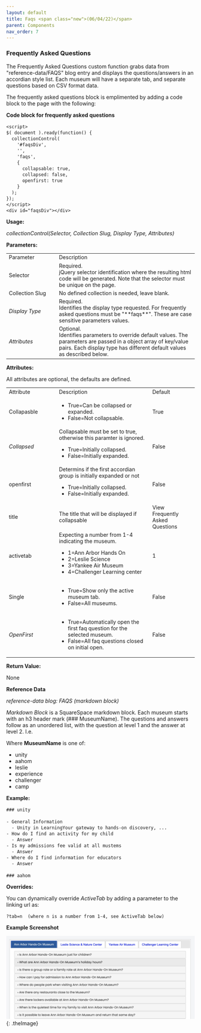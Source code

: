 ```yaml
---
layout: default
title: Faqs <span class="new">(06/04/22)</span>
parent: Components
nav_order: 7
---
```


### Frequently Asked Questions

The Frequently Asked Questions custom function grabs data from "reference-data/FAQS" blog entry and displays the questions/answers in an accordian style list.  Each museum will have a separate tab, and separate questions based on CSV format data.

The frequently asked questions block is emplimented by adding a code block to the page with the following:

**Code block for frequently asked questions**
```
<script>
$( document ).ready(function() {
  collectionControl(
    '#faqsDiv',
    '',
    'faqs',
    {
      collapsable: true,
      collapsed: false,
      openfirst: true
    }
  );
});
</script>
<div id="faqsDiv"></div>
```

**Usage:**

*collectionControl(Selector, Collection Slug, Display Type, Attributes)*

**Parameters:**

<table class="ws-table-all notranslate">
  <tbody>
    <tr class="tableTop">
     <td style="width:120px">Parameter</td>
     <td>Description</td>
    </tr>
    <tr>
      <td>Selector</td>
      <td>Required.<br>jQuery selector identification where the resulting html code will be generated.  Note that the selector must be unique on the page.</td>
    </tr>
    <tr>
      <td>Collection Slug</td>
      <td>No defined collection is needed, leave blank.</td>
    </tr>
    <tr>
      <td><em>Display Type</em></td>
      <td>Required.<br>Identifies the display type requested.  For frequently asked questions must be "**faqs**".  These are case sensitive parameters values. </td>
    </tr>
    <tr>
      <td><em>Attributes</em></td>
      <td>Optional.<br>Identifies parameters to override default values.  The parameters are passed in a object array of key/value pairs.  Each display type has different default values as described below. </td>
    </tr>
  </tbody>
</table>

**Attributes:**

All attributes are optional, the defaults are defined.

<table class="ws-table-all notranslate">
  <tbody>
    <tr class="tableTop">
     <td style="width:120px">Attribute</td>
     <td>Description</td>
     <td>Default</td>
    </tr>
    <tr>
      <td>Collapasble</td>
      <td>
        <ul>
          <li>True=Can be collapsed or expanded.</li>
          <li>False=Not collapsable.</li>
        </ul>
      </td>
      <td>True</td>
    </tr>
    <tr>
      <td><em>Collapsed</em></td>
      <td>
      Collapsable must be set to true, otherwise this paramter is ignored.
        <ul>
          <li>True=Initially collapsed.</li>
          <li>False=Initially expanded.</li>
        </ul>
      </td>
      <td>False</td>
    </tr>
    <tr>
      <td>openfirst</td>
      <td>
      Determins if the first accordian group is initially expanded or not
        <ul>
          <li>True=Initially collapsed.</li>
          <li>False=Initially expanded.</li>
        </ul>
      </td>
      <td>False</td>
    </tr>
    <tr>
      <td>title</td>
      <td>The title that will be displayed if collapsable</td>
      <td>View Frequently Asked Questions</td>
    </tr>
    <tr>
      <td>activetab</td>
      <td>Expecting a number from 1-4 indicating the museum.
        <ul>
          <li>1=Ann Arbor Hands On</li>
          <li>2=Leslie Science</li>
          <li>3=Yankee Air Museum</li>
          <li>4=Challenger Learning center</li>
        </ul>
      </td>
      <td>1</td>
    </tr>
    <tr>
      <td>Single</td>
      <td>
        <ul>
          <li>True=Show only the active museum tab.</li>
          <li>False=All museums.</li>
        </ul>
      </td>
      <td>False</td>
    </tr>
    <tr>
      <td><em>OpenFirst</em></td>
      <td>
        <ul>
          <li>True=Automatically open the first faq question for the selected museum.</li>
          <li>False=All faq questions closed on initial open.</li>
        </ul>
      </td>
      <td>False</td>
    </tr>
  </tbody>
</table>

**Return Value:**

None

**Reference Data**

*reference-data blog: FAQS (markdown block)*

*Markdown Block* is a SquareSpace markdown block.  Each museum starts with an h3
header mark (### MuseumName).  The questions and answers follow as an unordered list, with the question at level 1 and the answer at level 2.  I.e.

Where **MuseumName** is one of:
- unity
- aahom
- leslie
- experience
- challenger
- camp

**Example:**

```
### unity

- General Information
  - Unity in LearningYour gateway to hands-on discovery, ...
- How do I find an activity for my child
  - Answer
- Is my admissions fee valid at all mustems
  - Answer
- Where do I find information for educators
  - Answer

### aahom
```
**Overrides:**

You can dynamically override *ActiveTab* by adding a parameter to the linking url as:

```
?tab=n  (where n is a number from 1-4, see ActiveTab below)
```

**Example Screenshot**

![Alt Frequently Asked Questions](../../assets/images/pickfaqs.jpg "Frequently Asked Questions"){: .theImage}

